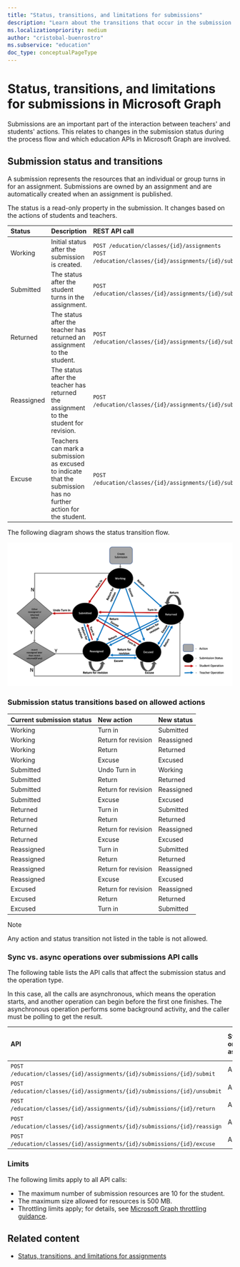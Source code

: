 ```yaml
---
title: "Status, transitions, and limitations for submissions"
description: "Learn about the transitions that occur in the submission status throughout the process flow and which education APIs in Microsoft Graph are involved."
ms.localizationpriority: medium
author: "cristobal-buenrostro"
ms.subservice: "education"
doc_type: conceptualPageType
---
```


# Status, transitions, and limitations for submissions in Microsoft Graph

Submissions are an important part of the interaction between teachers' and students' actions.  This relates to changes in the submission status during the process flow and which education APIs in Microsoft Graph are involved.

## Submission status and transitions

A submission represents the resources that an individual or group turns in for an assignment. Submissions are owned by an assignment and are automatically created when an assignment is published.

The status is a read-only property in the submission. It changes based on the actions of students and teachers.

| Status | Description | REST API call |
|:--|:--|:--|
| Working |	Initial status after the submission is created. | `POST /education/classes/{id}/assignments`<br/>`POST /education/classes/{id}/assignments/{id}/submissions/{id}/unsubmit` |
| Submitted	| The status after the student turns in the assignment. | `POST /education/classes/{id}/assignments/{id}/submissions/{id}/submit` |
| Returned | The status after the teacher has returned an assignment to the student. | `POST /education/classes/{id}/assignments/{id}/submissions/{id}/return` |
| Reassigned | The status after the teacher has returned the assignment to the student for revision. | `POST /education/classes/{id}/assignments/{id}/submissions/{id}/reassign` |
| Excuse | Teachers can mark a submission as excused to indicate that the submission has no further action for the student.| `POST /education/classes/{id}/assignments/{id}/submissions/{id}/excuse` |

The following diagram shows the status transition flow.

![Submission status transitions diagram](images/status-transitions/diagram-submissions.PNG)

### Submission status transitions based on allowed actions

| Current submission status | New action | New status |
|:--|:--|:--|
| Working |	Turn in	| Submitted |
| Working |	Return for revision	| Reassigned |
| Working |	Return | Returned |
| Working | Excuse | Excused |
| Submitted	| Undo Turn in | Working |
| Submitted | Return | Returned |
| Submitted | Return for revision | Reassigned |
| Submitted | Excuse | Excused |
| Returned | Turn in | Submitted |
| Returned | Return | Returned |
| Returned | Return for revision | Reassigned |
| Returned | Excuse | Excused |
| Reassigned | Turn in | Submitted |
| Reassigned | Return | Returned |
| Reassigned | Return for revision | Reassigned |
| Reassigned | Excuse | Excused |
| Excused | Return for revision | Reassigned |
| Excused | Return | Returned |
| Excused | Turn in | Submitted |

> [!NOTE]
> Any action and status transition not listed in the table is not allowed.

### Sync vs. async operations over submissions API calls

The following table lists the API calls that affect the submission status and the operation type.

In this case, all the calls are asynchronous, which means the operation starts, and another operation can begin before the first one finishes. The asynchronous operation performs some background activity, and the caller must be polling to get the result.  

| API | Sync or async | Mechanism to get latest status |
|:--|:--|:--|
| `POST /education/classes/{id}/assignments/{id}/submissions/{id}/submit` | Async | Poll |
| `POST /education/classes/{id}/assignments/{id}/submissions/{id}/unsubmit` | Async | Poll |
| `POST /education/classes/{id}/assignments/{id}/submissions/{id}/return` | Async | Poll |
| `POST /education/classes/{id}/assignments/{id}/submissions/{id}/reassign` | Async | Poll |
| `POST /education/classes/{id}/assignments/{id}/submissions/{id}/excuse` | Async | Poll |

### Limits

The following limits apply to all API calls:

* The maximum number of submission resources are 10 for the student.
* The maximum size allowed for resources is 500 MB.
* Throttling limits apply; for details, see [Microsoft Graph throttling guidance](/graph/throttling).

## Related content

- [Status, transitions, and limitations for assignments](./assignments-status-transition.md)
